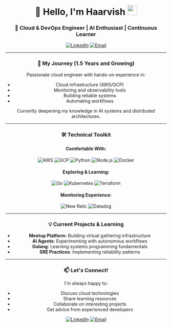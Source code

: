 <div align="center">
  
# 👋 Hello, I'm Haarvish <img src="https://media.giphy.com/media/hvRJCLFzcasrR4ia7z/giphy.gif" width="30px"/>

### 🚀 Cloud & DevOps Engineer | AI Enthusiast | Continuous Learner

[![LinkedIn](https://img.shields.io/badge/LinkedIn-Connect-0e76a8?style=flat&logo=linkedin)](https://www.linkedin.com/in/chevula-haarvish)
[![Email](https://img.shields.io/badge/Email-Contact-D14836?style=flat&logo=gmail)](mailto:haarvish@gmail.com)

---

### 🌱 My Journey (1.5 Years and Growing)

Passionate cloud engineer with hands-on experience in:
- Cloud infrastructure (AWS/GCP)
- Monitoring and observability tools
- Building reliable systems
- Automating workflows

Currently deepening my knowledge in AI systems and distributed architectures.

---

### 🛠️ Technical Toolkit

#### Comfortable With:
![AWS](https://img.shields.io/badge/-AWS-232F3E?logo=amazon-aws&logoColor=white)
![GCP](https://img.shields.io/badge/-GCP-4285F4?logo=google-cloud&logoColor=white)
![Python](https://img.shields.io/badge/-Python-3776AB?logo=python&logoColor=white)
![Node.js](https://img.shields.io/badge/-Node.js-339933?logo=node.js&logoColor=white)
![Docker](https://img.shields.io/badge/-Docker-2496ED?logo=docker&logoColor=white)

#### Exploring & Learning:
![Go](https://img.shields.io/badge/-Go-00ADD8?logo=go&logoColor=white)
![Kubernetes](https://img.shields.io/badge/-Kubernetes-326CE5?logo=kubernetes&logoColor=white)
![Terraform](https://img.shields.io/badge/-Terraform-623CE4?logo=terraform&logoColor=white)

#### Monitoring Experience:
![New Relic](https://img.shields.io/badge/-New%20Relic-008C99?logo=newrelic&logoColor=white)
![Datadog](https://img.shields.io/badge/-Datadog-632CA6?logo=datadog&logoColor=white)

---

### 💡 Current Projects & Learning

- **Meetup Platform**: Building virtual gathering infrastructure
- **AI Agents**: Experimenting with autonomous workflows
- **Golang**: Learning systems programming fundamentals
- **SRE Practices**: Implementing reliability patterns

---

### 📫 Let's Connect!

I'm always happy to:
- Discuss cloud technologies
- Share learning resources
- Collaborate on interesting projects
- Get advice from experienced developers

[![LinkedIn](https://img.shields.io/badge/LinkedIn-Connect-0e76a8?style=for-the-badge&logo=linkedin)](https://www.linkedin.com/in/chevula-haarvish)
[![Email](https://img.shields.io/badge/Email-Contact-D14836?style=for-the-badge&logo=gmail)](mailto:haarvish@gmail.com)

</div>
